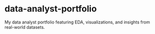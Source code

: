 # data-analyst-portfolio
My data analyst portfolio featuring EDA, visualizations, and insights from real-world datasets.
